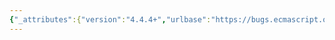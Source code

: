 ```yaml
---
{"_attributes":{"version":"4.4.4+","urlbase":"https://bugs.ecmascript.org/","maintainer":"dherman@mozilla.com"},"bug":{"bug_id":4270,"creation_ts":"2015-04-12 10:00:00 -0700","short_desc":"Spec treatment/relationship of \"Strict Equality\" and \"SameValue\"","delta_ts":"2015-04-16 14:01:25 -0700","product":"Draft for 6th Edition","component":"editorial issue","version":"Rev 37: April 3, 2015 Release Candidate 4","rep_platform":"All","op_sys":"All","bug_status":"RESOLVED","resolution":"FIXED","priority":"Normal","bug_severity":"enhancement","everconfirmed":true,"reporter":{"uid":"getify","name":"getify@gmail.com"},"assigned_to":{"uid":"allen","name":"Allen Wirfs-Brock"},"long_desc":[{"commentid":14163,"comment_count":0,"who":{"uid":"getify","name":"getify@gmail.com"},"bug_when":"2015-04-12 10:00:34 -0700","thetext":"The note on 7.2.13 says:\n\n\"This algorithm differs from the SameValue Algorithm (7.2.9) in its treatment of signed zeroes and NaNs.\"\n\nThe symmetric note however is *not* present in 7.2.9.\n\n------\n\nSuggestion (1): For helpful clarity, add this note to 7.2.9:\n\n\"This algorithm differs from the Strict Equality Comparison Algorithm (7.2.13) in its treatment of signed zeroes and NaNs.\"\n\n-------\n\nAlso to aid in clarity, one can observe the implication of these notes, which is that one could simply reference the other, after first expressing the two exceptions (NaN and -0).\n\nFor example, Strict Equality Comparison Algorithm could be significantly simplified like this:\n\n\nThe comparison x === y, where x and y are values, produces true or false. Such a comparison is performed as follows:\n\n1. If Type(x) is Number, then\n   If x is NaN, return false.\n   If y is NaN, return false.\n   If x is +0 and y is −0, return true.\n   If x is −0 and y is +0, return true.\n2. If SameValue(x, y) is true, then return true.\n3. Return false.\n\n\nThe advantage here is not just a simpler spec, but it reinforces the implication of those notes discussed earlier. It makes it clear the relationship between the two algorithms. A rewritten section as I suggest wouldn't need a note, because it's now obvious.\n\nHowever, the suggested 7.2.9 note above would still be a benefit to cross-reference clarity.\n\nOf course, you could do the reverse symmetrical, and simplify SameValue as invoking === after tackling the exceptions."},{"commentid":14177,"comment_count":1,"who":{"uid":"allen","name":"Allen Wirfs-Brock"},"bug_when":"2015-04-13 15:40:01 -0700","thetext":"fixed in rev38 editor's draft\n\nadded the note to 7.2.9\n\nany algorithm restructuring will have to wait until ES7.  File free to file that part of this item as a new ticket against ES7."},{"commentid":14246,"comment_count":2,"who":{"uid":"allen","name":"Allen Wirfs-Brock"},"bug_when":"2015-04-16 14:01:25 -0700","thetext":"in rev38"}]}}
---
```

